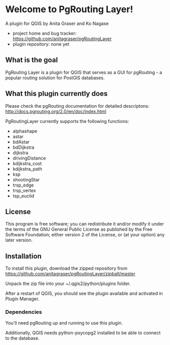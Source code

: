 # Welcome to PgRouting Layer!

A plugin for QGIS by Anita Graser and Ko Nagase

* project home and bug tracker: https://github.com/anitagraser/pgRoutingLayer
* plugin repository: none yet


## What is the goal

PgRouting Layer is a plugin for QGIS that serves as a GUI for pgRouting - a popular routing solution for PostGIS databases.

## What this plugin currently does

Please check the pgRouting documentation for detailed descriptons: http://docs.pgrouting.org/2.0/en/doc/index.html

PgRoutingLayer currently supports the following functions:

* alphashape
* astar
* bdAstar
* bdDijkstra
* dijkstra
* drivingDistance
* kdijkstra_cost
* kdijkstra_path
* ksp
* shootingStar
* trsp_edge
* trsp_vertex
* tsp_euclid

## License

This program is free software; you can redistribute it and/or modify
it under the terms of the GNU General Public License as published by
the Free Software Foundation; either version 2 of the License, or
(at your option) any later version.

## Installation

To install this plugin, download the zipped repository from https://github.com/anitagraser/pgRoutingLayer/zipball/master

Unpack the zip file into your ~/.qgis2/python/plugins folder.

After a restart of QGIS, you should see the plugin available and activated in Plugin Manager.

### Dependencies

You'll need pgRouting up and running to use this plugin.

Additionally, QGIS needs python-psycopg2 installed to be able to connect to the database.
